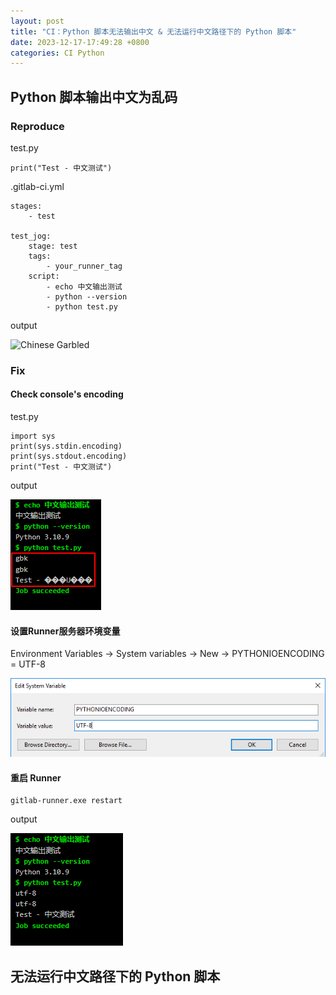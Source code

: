 ```yaml
---
layout: post
title: "CI：Python 脚本无法输出中文 & 无法运行中文路径下的 Python 脚本"
date: 2023-12-17-17:49:28 +0800
categories: CI Python
---
```


## Python 脚本输出中文为乱码

### Reproduce

test.py

```
print("Test - 中文测试")
```

.gitlab-ci.yml

```
stages:
    - test

test_jog:
    stage: test
    tags:
        - your_runner_tag
    script:
        - echo 中文输出测试
        - python --version
        - python test.py
```

output

![Chinese Garbled]([../imgs/ci_chinese_garbled.PNG](https://github.com/zhous1028/zhous1028.github.io/blob/main/imgs/ci_chinese_garbled.PNG))

### Fix

#### Check console's encoding

test.py

```
import sys
print(sys.stdin.encoding)
print(sys.stdout.encoding)
print("Test - 中文测试")
```

output

![](../imgs/console_encoding.PNG)

#### 设置Runner服务器环境变量

Environment Variables -> System variables -> New ->  PYTHONIOENCODING = UTF-8

![pythonencoding](../imgs/pythonencoding.PNG)

#### 重启 Runner

```
gitlab-runner.exe restart
```

output

![output_utf8](../imgs/output_utf8.PNG)



## 无法运行中文路径下的 Python 脚本


